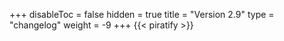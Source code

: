+++
disableToc = false
hidden = true
title = "Version 2.9"
type = "changelog"
weight = -9
+++
{{< piratify >}}
